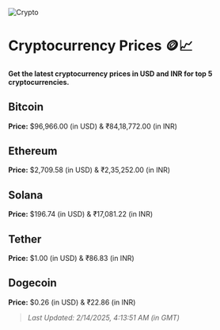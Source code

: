 
![Crypto](https://www.techguide.com.au/wp-content/uploads/2020/11/crypto3.jpeg)

# Cryptocurrency Prices 🪙📈

#### Get the latest cryptocurrency prices in USD and INR for top 5 cryptocurrencies.

## Bitcoin

**Price:** $96,966.00 (in USD) & ₹84,18,772.00 (in INR)

## Ethereum

**Price:** $2,709.58 (in USD) & ₹2,35,252.00 (in INR)

## Solana

**Price:** $196.74 (in USD) & ₹17,081.22 (in INR)

## Tether

**Price:** $1.00 (in USD) & ₹86.83 (in INR)

## Dogecoin

**Price:** $0.26 (in USD) & ₹22.86 (in INR)

> _Last Updated: 2/14/2025, 4:13:51 AM (in GMT)_
